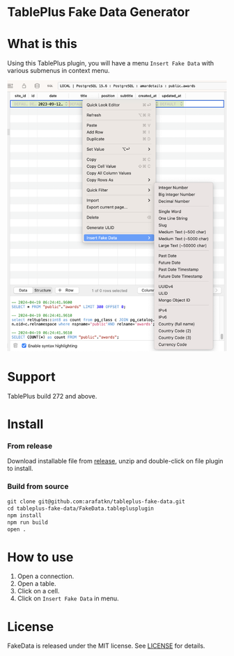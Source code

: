 # TablePlus Fake Data Generator

# What is this

Using this TablePlus plugin, you will have a menu `Insert Fake Data` with various submenus in context menu.

![screenshot.png](screenshot.png "screenshot")

# Support

TablePlus build 272 and above.

# Install

### From release

Download installable file from [release](https://github.com/arafatkn/tableplus-fake-data/releases), unzip and double-click on file plugin to install.

### Build from source

```
git clone git@github.com:arafatkn/tableplus-fake-data.git
cd tableplus-fake-data/FakeData.tableplusplugin
npm install
npm run build
open .
```

# How to use

1. Open a connection.
2. Open a table.
3. Click on a cell.
4. Click on `Insert Fake Data` in menu.

# License

FakeData is released under the MIT license. See [LICENSE](https://github.com/arafatkn/tableplus-ulid-generator/blob/master/LICENSE) for details.